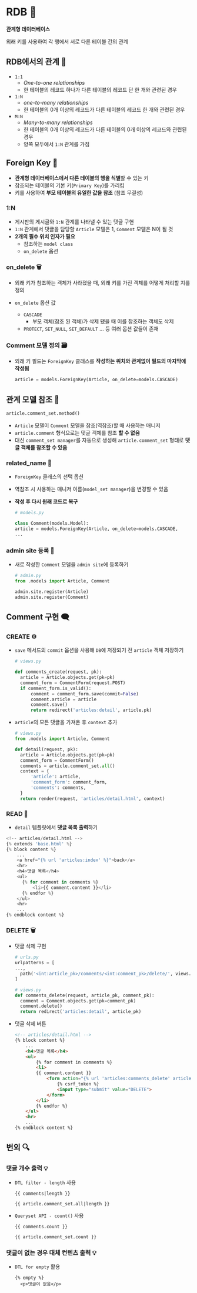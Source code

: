 #  RDB 🔗

**관계형 데이터베이스**

외래 키를 사용하여 각 행에서 서로 다른 테이블 간의 관계



## RDB에서의 관계 🔗

- `1:1`
  - *One-to-one relationships*
  - 한 테이블의 레코드 하나가 다른 테이블의 레코드 단 한 개와 관련된 경우
- `1:N`
  - *one-to-many relationships*
  - 한 테이블의 0개 이상의 레코드가 다른 테이블의 레코드 한 개와 관련된 경우
- `M:N`
  - *Many-to-many relationships*
  - 한 테이블의 0개 이상의 레코드가 다른 테이블의 0개 이상의 레코드와 관련된 경우
  - 양쪽 모두에서 `1:N` 관계를 가짐



## Foreign Key 🔑 

- **관계형 데이터베이스에서 다른 테이블의 행을 식별**할 수 있는 키
-  참조되는 테이블의 기본 키(`Primary Key`)를 가리킴
- 키를 사용하여 **부모 테이블의 유일한 값을 참조** (참조 무결성)



### 1:N 

- 게시판의 게시글와 `1:N` 관계를 나타낼 수 있는 댓글 구현
- `1:N` 관계에서 댓글을 담당할 `Article` 모델은 1, `Comment` 모델은 N이 될 것
- **2개의 필수 위치 인자가 필요**
  - 참조하는 `model class`
  - `on_delete` 옵션

### on_delete 🗑

- 외래 키가 참조하는 객체가 사라졌을 때, 외래 키를 가진 객체를 어떻게 처리할 지를 정의

- `on_delete` 옵션 값
  - `CASCADE` 
    - 부모 객체(참조 된 객체)가 삭제 됐을 때 이를 참조하는 객체도 삭제
  - `PROTECT`, `SET_NULL`, `SET_DEFAULT` … 등 여러 옵션 값들이 존재



### Comment 모델 정의 🗃

- 외래 키 필드는 `ForeignKey` 클래스를 **작성하는 위치와 관계없이 필드의 마지막에 작성됨**

  ```python
  article = models.ForeignKey(Article, on_delete=models.CASCADE)
  ```





## 관계 모델 참조 📑

```python
article.comment_set.method()
```

- `Article` 모델이 `Comment` 모델을 참조(역참조)할 때 사용하는 매니저
- `article.comment` 형식으로는 댓글 객체를 참조 **할 수 없음**
- 대신 `comment_set manager`를 자동으로 생성해 `article.comment_set` 형태로 **댓글 객체를 참조할 수 있음**



### related_name 🔖

- `ForeignKey` 클래스의 선택 옵션

- 역참조 시 사용하는 매니저 이름(`model_set manager`)을 변경할 수 있음

- **작성 후 다시 원래 코드로 복구**

  ```python
  # models.py
  
  class Comment(models.Model):
  article = models.ForeignKey(Article, on_delete=models.CASCADE, 		 											related_name='comments')
  ...
  ```



### admin site 등록 📝

- 새로 작성한 `Comment` 모델을 `admin site`에 등록하기

  ```python
  # admin.py
  from .models import Article, Comment
  
  admin.site.register(Article)
  admin.site.register(Comment)
  ```



## Comment 구현 🗨

### CREATE ⚙

- `save` 메서드의 `commit` 옵션을 사용해 `DB`에 저장되기 전 `article` 객체 저장하기

  ```python
  # views.py
  
  def comments_create(request, pk):
  	article = Article.objects.get(pk=pk)
  	comment_form = CommentForm(request.POST)
  	if comment_form.is_valid():
  		comment = comment_form.save(commit=False)
  		comment.article = article
  		comment.save()
  		return redirect('articles:detail', article.pk)
  ```

  

- `article`의 모든 댓글을 가져온 후 `context` 추가

  ```python
  # views.py
  from .models import Article, Comment
  
  def detail(request, pk):
  	article = Article.objects.get(pk=pk)
  	comment_form = CommentForm()
  	comments = article.comment_set.all()
  	context = {
  		'article': article,
  		'comment_form': comment_form,
  		'comments': comments,
  	}
  	return render(request, 'articles/detail.html', context)
  ```



### READ 📖

-  `detail` 템플릿에서 **댓글 목록 출력**하기

  ```python
  <!-- articles/detail.html -->
  {% extends 'base.html' %}
  {% block content %}
      ...
      <a href="{% url 'articles:index' %}">back</a>
      <hr>
      <h4>댓글 목록</h4>
      <ul>
      	{% for comment in comments %}
      		<li>{{ comment.content }}</li>
      	{% endfor %}
      </ul>
      <hr>
      ...
  {% endblock content %}
  ```

  

### DELETE 🗑

- 댓글 삭제 구현

  ```python
  # urls.py
  urlpatterns = [
  ...,
  	path('<int:article_pk>/comments/<int:comment_pk>/delete/', views.comments_delete, 			name='comments_delete'),
  ]
  ```

  ```python
  # views.py
  def comments_delete(request, article_pk, comment_pk):
  	comment = Comment.objects.get(pk=comment_pk)
  	comment.delete()
  	return redirect('articles:detail', article_pk)
  ```



- 댓글 삭제 버튼

  ```html
  <!-- articles/detail.html -->
  {% block content %}
      ...
      <h4>댓글 목록</h4>
      <ul>
          {% for comment in comments %}
          <li>
          {{ comment.content }}
              <form action="{% url 'articles:comments_delete' article.pk comment.pk %}" 					method="POST">
                  {% csrf_token %}
                  <input type="submit" value="DELETE">
              </form>
          </li>
          {% endfor %}
      </ul>
      <hr>
      ...
  {% endblock content %}
  ```

  



## 번외 🔍

### 댓글 개수 출력 💡

- `DTL filter - length` 사용

  ```django
  {{ comments|length }}
  
  {{ article.comment_set.all|length }}
  ```

- `Queryset API - count()` 사용

  ```django
  {{ comments.count }}
  
  {{ article.comment_set.count }}
  ```



### 댓글이 없는 경우 대체 컨텐츠 출력 💡

- `DTL for empty` 활용

  ```django
  {% empty %}
  	<p>댓글이 없음</p>
  ```

  